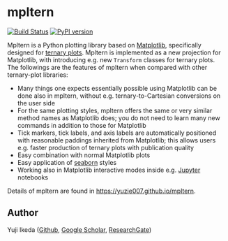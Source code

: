 # mpltern

[![Build Status](https://travis-ci.org/yuzie007/mpltern.svg?branch=master)](https://travis-ci.org/yuzie007/mpltern)
[![PyPI version](https://badge.fury.io/py/mpltern.svg)](https://badge.fury.io/py/mpltern)

Mpltern is a Python plotting library based on
[Matplotlib](https://matplotlib.org), specifically designed for
[ternary plots](https://en.wikipedia.org/wiki/Ternary_plot).
Mpltern is implemented as a new projection for Matplotlib, with introducing
e.g. new `Transform` classes for ternary plots.
The followings are the features of mpltern when compared with other
ternary-plot libraries:

- Many things one expects essentially possible using Matplotlib can be done
  also in mpltern, without e.g. ternary-to-Cartesian conversions on the user
  side
- For the same plotting styles, mpltern offers the same or very similar method
  names as Matplotlib does; you do not need to learn many new commands in
  addition to those for Matplotlib
- Tick markers, tick labels, and axis labels are automatically positioned with
  reasonable paddings inherited from Matplotlib;
  this allows users e.g. faster production of ternary plots with publication
  quality
- Easy combination with normal Matplotlib plots
- Easy application of [seaborn](https://seaborn.pydata.org) styles
- Working also in Matplotlib interactive modes inside e.g.
  [Jupyter](http://jupyter.org) notebooks

Details of mpltern are found in https://yuzie007.github.io/mpltern.

## Author

Yuji Ikeda
([Github](https://github.com/yuzie007),
[Google Scholar](https://scholar.google.com/citations?user=2m5dkBwAAAAJ&hl=en),
[ResearchGate](https://www.researchgate.net/profile/Yuji_Ikeda6))
